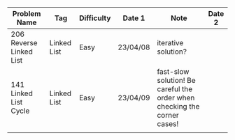 | Problem Name            | Tag         | Difficulty | Date 1   | Note                                                                     | Date 2 |
| ----------------------- | ----------- | ---------- | -------- | ------------------------------------------------------------------------ | ------ |
| 206 Reverse Linked List | Linked List | Easy       | 23/04/08 | iterative solution?                                                      |        |
| 141 Linked List Cycle   | Linked List | Easy       | 23/04/09 | fast-slow solution! Be careful the order when checking the corner cases! |        |
|                         |             |            |          |                                                                          |        |
